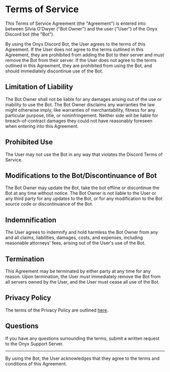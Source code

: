# Terms of Service

This Terms of Service Agreement (the "Agreement") is entered into between Silvia O'Dwyer ("Bot Owner") and the user ("User") of the Onyx Discord bot (the "Bot").

By using the Onyx Discord Bot, the User agrees to the terms of this Agreement. If the User does not agree to the terms outlined in this Agreement, they are prohibited from adding the Bot to their server and must remove the Bot from their server. If the User does not agree to the terms outlined in this Agreement, they are prohibited from using the Bot, and should immediately discontinue use of the Bot.

## Limitation of Liability
The Bot Owner shall not be liable for any damages arising out of the use or inability to use the Bot. The Bot Owner disclaims any warranties the law might otherwise imply, like warranties of merchantability, fitness for any particular purpose, title, or noninfringement.
Neither side will be liable for breach-of-contract damages they could not have reasonably foreseen when entering into this Agreement.

## Prohibited Use
The User may not use the Bot in any way that violates the Discord Terms of Service. 

## Modifications to the Bot/Discontinuance of Bot
The Bot Owner may update the Bot, take the bot offline or discontinue the Bot at any time without notice. The Bot Owner is not liable to the User or any third party for any updates to the Bot, or for any modification to the Bot source code or discontinuance of the Bot.

## Indemnification
The User agrees to indemnify and hold harmless the Bot Owner from any and all claims, liabilities, damages, costs, and expenses, including reasonable attorneys' fees, arising out of the User's use of the Bot.

## Termination
This Agreement may be terminated by either party at any time for any reason. Upon termination, the User must immediately remove the Bot from all servers owned by the User, and the User must cease all use of the Bot. 

## Privacy Policy
The terms of the Privacy Policy are outlined [here](https://github.com/silvia-odwyer/Onyx/blob/master/privacy-policy.md).

## Questions
If you have any questions surrounding the terms, submit a written request to the Onyx Support Server.

---
By using the Bot, the User acknowledges that they agree to the terms and conditions of this Agreement.
